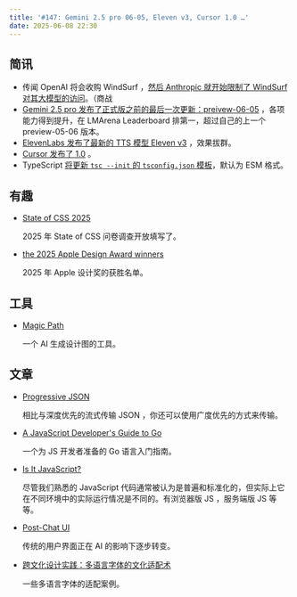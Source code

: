 ```yaml
---
title: '#147: Gemini 2.5 pro 06-05, Eleven v3, Cursor 1.0 …'
date: 2025-06-08 22:30
---
```




## 简讯

- 传闻 OpenAI 将会收购 WindSurf ，[然后 Anthropic 就开始限制了 WindSurf 对其大模型的访问](https://techcrunch.com/2025/06/05/anthropic-co-founder-on-cutting-access-to-windsurf-it-would-be-odd-for-us-to-sell-claude-to-openai/)。（商战
- [Gemini 2.5 pro 发布了正式版之前的最后一次更新：preivew-06-05](https://blog.google/products/gemini/gemini-2-5-pro-latest-preview) ，各项能力得到提升，在 LMArena Leaderboard 排第一，超过自己的上一个 preview-05-06 版本。
- [ElevenLabs 发布了最新的 TTS 模型 Eleven v3](https://x.com/elevenlabsio/status/1930689774278570003) ，效果拔群。
- [Cursor 发布了 1.0](https://www.cursor.com/en/changelog/1-0) 。
- TypeScript [将更新 `tsc --init` 的 `tsconfig.json` 模板](https://x.com/robpalmer2/status/1931284457652187343)，默认为 ESM 格式。

## 有趣

- [State of CSS 2025](https://survey.devographics.com/en-US/survey/state-of-css/2025)
  
    2025 年 State of CSS 问卷调查开放填写了。
    
- [the 2025 Apple Design Award winners](https://developer.apple.com/design/awards/)
  
    2025 年 Apple 设计奖的获胜名单。
    

## 工具

- [Magic Path](https://www.magicpath.ai/)
  
    一个 AI 生成设计图的工具。
    

## 文章

- [Progressive JSON](https://overreacted.io/progressive-json/)
  
    相比与深度优先的流式传输 JSON ，你还可以使用广度优先的方式来传输。
    
- [A JavaScript Developer's Guide to Go](https://prateeksurana.me/blog/guide-to-go-for-javascript-developers/)
  
    一个为 JS 开发者准备的 Go 语言入门指南。
    
- [Is It JavaScript?](https://blog.jim-nielsen.com/2025/is-it-javascript)
  
    尽管我们熟悉的 JavaScript 代码通常被认为是普遍和标准化的，但实际上它在不同环境中的实际运行情况是不同的。有浏览器版 JS ，服务端版 JS 等等。
    
- [Post-Chat UI](https://allenpike.com/2025/post-chat-llm-ui)
  
    传统的用户界面正在 AI 的影响下逐步转变。
    
- [跨文化设计实践：多语言字体的文化适配术](https://mp.weixin.qq.com/s/THKw9ZhJ1mt9jO1doNbZgw)
  
    一些多语言字体的适配案例。